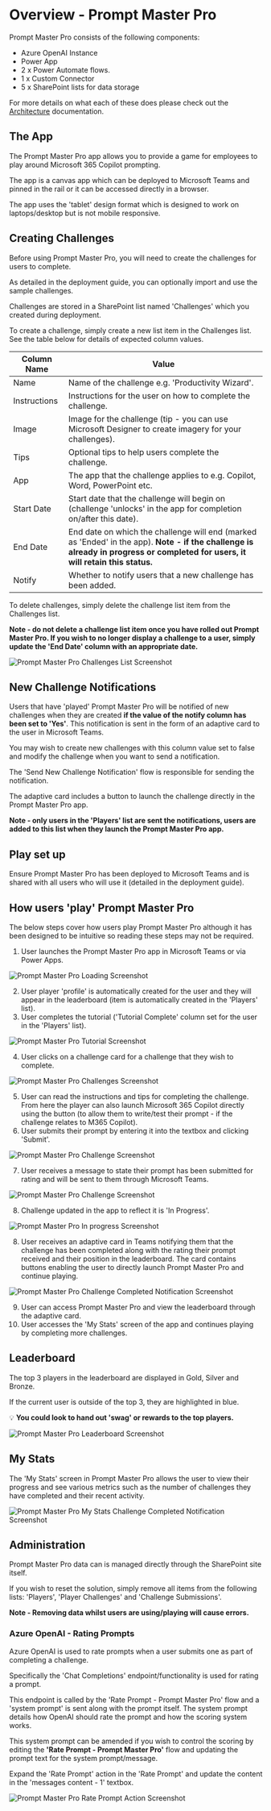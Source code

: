 # Overview - Prompt Master Pro

Prompt Master Pro consists of the following components:

- Azure OpenAI Instance
- Power App
- 2 x Power Automate flows.
- 1 x Custom Connector
- 5 x SharePoint lists for data storage

For more details on what each of these does please check out the [Architecture](Architecture.md) documentation.

## The App

The Prompt Master Pro app allows you to provide a game for employees to play around Microsoft 365 Copilot prompting.

The app is a canvas app which can be deployed to Microsoft Teams and pinned in the rail or it can be accessed directly in a browser. 

The app uses the 'tablet' design format which is designed to work on laptops/desktop but is not mobile responsive.

## Creating Challenges

Before using Prompt Master Pro, you will need to create the challenges for users to complete.

As detailed in the deployment guide, you can optionally import and use the sample challenges.

Challenges are stored in a SharePoint list named 'Challenges' which you created during deployment.

To create a challenge, simply create a new list item in the Challenges list. See the table below for details of expected column values.

| Column Name    | Value | 
| -------- | ------- |
| Name  | Name of the challenge e.g. 'Productivity Wizard'.
| Instructions | Instructions for the user on how to complete the challenge.
| Image | Image for the challenge (tip - you can use Microsoft Designer to create imagery for your challenges).
| Tips    | Optional tips to help users complete the challenge.  | 
| App    | The app that the challenge applies to e.g. Copilot, Word, PowerPoint etc.
| Start Date | Start date that the challenge will begin on (challenge 'unlocks' in the app for completion on/after this date).
| End Date | End date on which the challenge will end (marked as 'Ended' in the app). **Note - if the challenge is already in progress or completed for users, it will retain this status.**
| Notify | Whether to notify users that a new challenge has been added.

To delete challenges, simply delete the challenge list item from the Challenges list. 

**Note - do not delete a challenge list item once you have rolled out Prompt Master Pro. If you wish to no longer display a challenge to a user, simply update the 'End Date' column with an appropriate date.**

<img src="https://github.com/pnp/prompt-master/blob/main/Documentation/Images/promptmasterpro-challenges-list-screenshot.png?raw=true" alt="Prompt Master Pro Challenges List Screenshot"><br/>

## New Challenge Notifications

Users that have 'played' Prompt Master Pro will be notified of new challenges when they are created **if the value of the notify column has been set to 'Yes'**. This notification is sent in the form of an adaptive card to the user in Microsoft Teams.

You may wish to create new challenges with this column value set to false and modify the challenge when you want to send a notification.

The 'Send New Challenge Notification' flow is responsible for sending the notification. 

The adaptive card includes a button to launch the challenge directly in the Prompt Master Pro app. 

**Note - only users in the 'Players' list are sent the notifications, users are added to this list when they launch the Prompt Master Pro app.**

## Play set up

Ensure Prompt Master Pro has been deployed to Microsoft Teams and is shared with all users who will use it (detailed in the deployment guide).

## How users 'play' Prompt Master Pro

The below steps cover how users play Prompt Master Pro although it has been designed to be intuitive so reading these steps may not be required.

1. User launches the Prompt Master Pro app in Microsoft Teams or via Power Apps.

<img src="https://github.com/pnp/prompt-master/blob/main/Documentation/Images/promptmasterpro-start-screenshot.png?raw=true" alt="Prompt Master Pro Loading Screenshot"><br/>

2. User player 'profile' is automatically created for the user and they will appear in the leaderboard (item is automatically created in the 'Players' list).
3. User completes the tutorial ('Tutorial Complete' column set for the user in the 'Players' list).

<img src="https://github.com/pnp/prompt-master/blob/main/Documentation/Images/promptmasterpro-tutorial-screenshot.png?raw=true" alt="Prompt Master Pro Tutorial Screenshot"><br/>

4. User clicks on a challenge card for a challenge that they wish to complete.

<img src="https://github.com/pnp/prompt-master/blob/main/Documentation/Images/promptmasterpro-challenges-screenshot.png?raw=true" alt="Prompt Master Pro Challenges Screenshot"><br/>

5. User can read the instructions and tips for completing the challenge. From here the player can also launch Microsoft 365 Copilot directly using the button (to allow them to write/test their prompt - if the challenge relates to M365 Copilot).
6. User submits their prompt by entering it into the textbox and clicking 'Submit'.

<img src="https://github.com/pnp/prompt-master/blob/main/Documentation/Images/promptmasterpro-challenge-prompt-screenshot.png?raw=true" alt="Prompt Master Pro Challenge Screenshot"><br/>

7. User receives a message to state their prompt has been submitted for rating and will be sent to them through Microsoft Teams.

<img src="https://github.com/pnp/prompt-master/blob/main/Documentation/Images/promptmasterpro-submit-dialog-screenshot.png?raw=true" alt="Prompt Master Pro Challenge Screenshot"><br/>

8. Challenge updated in the app to reflect it is 'In Progress'.

<img src="https://github.com/pnp/prompt-master/blob/main/Documentation/Images/promptmasterpro-challenge-inprogress-screenshot.png?raw=true" alt="Prompt Master Pro In progress Screenshot"><br/>

8. User receives an adaptive card in Teams notifying them that the challenge has been completed along with the rating their prompt received and their position in the leaderboard. The card contains buttons enabling the user to directly launch Prompt Master Pro and continue playing. 

<img src="https://github.com/pnp/prompt-master/blob/main/Documentation/Images/promptmasterpro-notification-screenshot.png?raw=true" alt="Prompt Master Pro Challenge Completed Notification Screenshot"><br/>

9. User can access Prompt Master Pro and view the leaderboard through the adaptive card.
10. User accesses the 'My Stats' screen of the app and continues playing by completing more challenges.

## Leaderboard

The top 3 players in the leaderboard are displayed in Gold, Silver and Bronze.

If the current user is outside of the top 3, they are highlighted in blue.

💡 **You could look to hand out 'swag' or rewards to the top players.**

<img src="https://github.com/pnp/prompt-master/blob/main/Documentation/Images/promptmasterpro-leaderboard-screenshot.png?raw=true" alt="Prompt Master Pro Leaderboard Screenshot"><br/>

## My Stats

The 'My Stats' screen in Prompt Master Pro allows the user to view their progress and see various metrics such as the number of challenges they have completed and their recent activity.

<img src="https://github.com/pnp/prompt-master/blob/main/Documentation/Images/promptmasterpro-stats-screenshot.png?raw=true" alt="Prompt Master Pro My Stats Challenge Completed Notification Screenshot"><br/>

## Administration

Prompt Master Pro data can is managed directly through the SharePoint site itself.

If you wish to reset the solution, simply remove all items from the following lists: 'Players', 'Player Challenges' and 'Challenge Submissions'. 

**Note - Removing data whilst users are using/playing will cause errors.**

### Azure OpenAI - Rating Prompts

Azure OpenAI is used to rate prompts when a user submits one as part of completing a challenge.

Specifically the 'Chat Completions' endpoint/functionality is used for rating a prompt.

This endpoint is called by the 'Rate Prompt - Prompt Master Pro' flow and a 'system prompt' is sent along with the prompt itself. The system prompt details how OpenAI should rate the prompt and how the scoring system works.

This system prompt can be amended if you wish to control the scoring by editing the **'Rate Prompt - Prompt Master Pro'** flow and updating the prompt text for the system prompt/message.

Expand the 'Rate Prompt' action in the 'Rate Prompt' and update the content in the 'messages content - 1' textbox.

<img src="https://github.com/pnp/prompt-master/blob/main/Documentation/Images/promptmasterpro-rating-systemprompt-screenshot.png?raw=true" alt="Prompt Master Pro Rate Prompt Action Screenshot"><br/>






